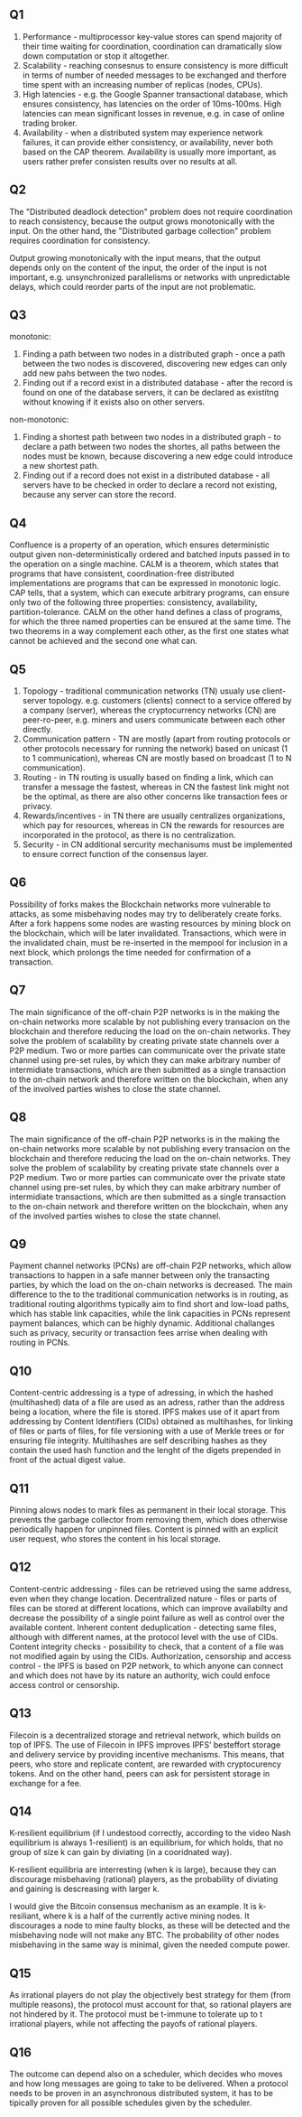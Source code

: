 ## Q1
1. Performance - multiprocessor key-value stores can spend majority of their time waiting for coordination, coordination can dramatically slow down computation or stop it altogether.
2. Scalability - reaching consesnus to ensure consistency is more difficult in terms of number of needed messages to be exchanged and therfore time spent with an increasing number of replicas (nodes, CPUs).
3. High latencies - e.g. the Google Spanner transactional database, which ensures consistency, has latencies on the order of 10ms-100ms. High latencies can mean significant losses in revenue, e.g. in case of online trading broker.
4. Availability - when a distributed system may experience network failures, it can provide either consistency, or availability, never both based on the CAP theorem. Availability is usually more important, as users rather prefer consisten results over no results at all.

## Q2
The "Distributed deadlock detection" problem does not require coordination to reach consistency, because the output grows monotonically with the input. On the other hand, the "Distributed garbage collection" problem requires coordination for consistency.

Output growing monotonically with the input means, that the output depends only on the content of the input, the order of the input is not important, e.g. unsynchronized parallelisms or networks with unpredictable delays, which could reorder parts of the input are not problematic.

## Q3
monotonic:
1. Finding a path between two nodes in a distributed graph - once a path between the two nodes is discovered, discovering new edges can only add new pahs between the two nodes.
2. Finding out if a record exist in a distributed database - after the record is found on one of the database servers, it can be declared as existitng without knowing if it exists also on other servers.

non-monotonic:
1. Finding a shortest path between two nodes in a distributed graph - to declare a path between two nodes the shortes, all paths between the nodes must be known, because discovering a new edge could introduce a new shortest path.
2. Finding out if a record does not exist in a distributed database - all servers have to be checked in order to declare a record not existing, because any server can store the record.

## Q4
Confluence is a property of an operation, which ensures deterministic output given non-deterministically ordered and batched inputs passed in to the operation on a single machine. CALM is a theorem, which states that programs that have consistent, coordination-free distributed implementations are programs that can be expressed in monotonic logic. CAP tells, that a system, which can execute arbitrary programs, can ensure only two of the following three properties: consistency, availability, partition-tolerance. CALM on the other hand defines a class of programs, for which the three named properties can be ensured at the same time. The two theorems in a way complement each other, as the first one states what cannot be achieved and the second one what can.

## Q5
1. Topology - traditional communication networks (TN) usualy use client-server topology. e.g. customers (clients) connect to a service offered by a company (server), whereas the cryptocurrency networks (CN) are peer-ro-peer, e.g. miners and users communicate between each other directly.
2. Communication pattern - TN are mostly (apart from routing protocols or other protocols necessary for running the network) based on unicast (1 to 1 communication), whereas CN are mostly based on broadcast (1 to N communication).
3. Routing - in TN routing is usually based on finding a link, which can transfer a message the fastest, whereas in CN the fastest link might not be the optimal, as there are also other concerns like transaction fees or privacy.
4. Rewards/incentives - in TN there are usually centralizes organizations, which pay for resources, whereas in CN the rewards for resources are incorporated in the protocol, as there is no centralization.
5. Security - in CN additional sercurity mechanisums must be implemented to ensure correct  function of the consensus layer. 

## Q6
Possibility of forks makes the Blockchain networks more vulnerable to attacks, as some misbehaving nodes may try to deliberately create forks. After a fork happens some nodes are wasting resources by mining block on the blockchain, which will be later invalidated. Transactions, which were in the invalidated chain, must be re-inserted in the mempool for inclusion in a next block, which prolongs the time needed for confirmation of a transaction.

## Q7
The main significance of the off-chain P2P networks is in the making the on-chain networks more scalable by not publishing every transacion on the blockchain and therefore reducing the load on the on-chain networks. They solve the problem of scalability by creating private state channels over a P2P medium. Two or more parties can communicate over the private state channel using pre-set rules, by which they can make arbitrary number of intermidiate transactions, which are then submitted as a single transaction to the on-chain network and therefore written on the blockchain, when any of the involved parties wishes to close the state channel.

## Q8
The main significance of the off-chain P2P networks is in the making the on-chain networks more scalable by not publishing every transacion on the blockchain and therefore reducing the load on the on-chain networks. They solve the problem of scalability by creating private state channels over a P2P medium. Two or more parties can communicate over the private state channel using pre-set rules, by which they can make arbitrary number of intermidiate transactions, which are then submitted as a single transaction to the on-chain network and therefore written on the blockchain, when any of the involved parties wishes to close the state channel.

## Q9
Payment channel networks (PCNs) are off-chain P2P networks, which allow transactions to happen in a safe manner between only the transacting parties, by which the load on the on-chain networks is decreased. The main difference to the to the traditional communication networks is in routing, as traditional routing algorithms typically aim to find short and low-load paths, which has stable link capacities, while the link capacities in PCNs represent payment balances, which can be highly dynamic. Additional challanges such as privacy, security or transaction fees arrise when dealing with routing in PCNs. 

## Q10
Content-centric addressing is a type of adressing, in which the hashed (multihashed) data of a file are used as an adress, rather than the address being a location, where the file is stored. IPFS makes use of it apart from addressing by Content Identifiers (CIDs) obtained as multihashes, for linking of files or parts of files, for file versioning with a use of Merkle trees or for ensuring file integrity. Multihashes are self describing hashes as they contain the used hash function and the lenght of the digets prepended in front of the actual digest value.

## Q11
Pinning alows nodes to mark files as permanent in their local storage. This prevents the garbage collector from removing them, which does otherwise periodically happen for unpinned files. Content is pinned with an explicit user request, who stores the content in his local storage.

## Q12
Content-centric addressing - files can be retrieved using the same address, even when they change location.
Decentralized nature - files or parts of files can be stored at different locations, which can improve availabilty and decrease the possibility of a single point failure as well as control over the available content.
Inherent content deduplication - detecting same files, although with different names, at the protocol level with the use of CIDs.
Content integrity checks - possibility to check, that a content of a file was not modified again by using the CIDs.
Authorization, censorship and access control - the IPFS is based on P2P network, to which anyone can connect and which does not have by its nature an authority, wich could enfoce access control or censorship.

## Q13
Filecoin is a decentralized storage and retrieval network, which builds on top of IPFS. The use of Filecoin in IPFS improves IPFS’ besteffort storage and delivery service by providing incentive mechanisms. This means, that peers, who store and replicate content, are rewarded with cryptocurency tokens. And on the other hand, peers can ask for persistent storage in exchange for a fee.

## Q14
K-resilient equilibrium (if I undestood correctly, according to the video Nash equilibrium is always 1-resilient) is an equilibrium, for which holds, that no group of size k can gain by diviating (in a cooridnated way).

K-resilient equilibria are interresting (when k is large), because they can discourage misbehaving (rational) players, as the probability of diviating and gaining is descreasing with larger k.

I would give the Bitcoin consensus mechanism as an example. It is k-resiliant, where k is a half of the currently active mining nodes. It discourages a node to mine faulty blocks, as these will be detected and the misbehaving node will not make any BTC. The probability of other nodes misbehaving in the same way is minimal, given the needed compute power.

## Q15
As irrational players do not play the objectively best strategy for them (from multiple reasons), the protocol must account for that, so rational players are not hindered by it. The protocol must be t-immune to tolerate up to t irrational players, while not affecting the payofs of rational players.

## Q16
The outcome can depend also on a scheduler, which decides who moves and how long messages are going to take to be delivered. When a protocol needs to be proven in an asynchronous distributed system, it has to be tipically proven for all possible schedules given by the scheduler.
